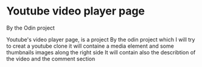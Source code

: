 <h1>Youtube video player page </h1> By the Odin project 
<p>Youtube's video player page, is a project By the odin project which I will try to creat a youtube clone it will 
containe a media element and some thumbnails images along the right side 
It will contain also the describtion of the video and the comment section </p>


